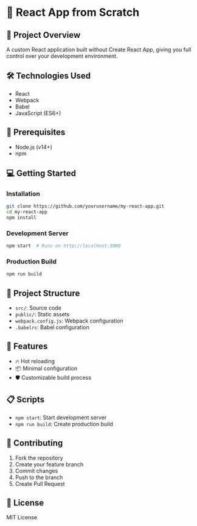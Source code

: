 # 🚀 React App from Scratch

## 📝 Project Overview
A custom React application built without Create React App, giving you full control over your development environment.

## 🛠️ Technologies Used
- React
- Webpack
- Babel
- JavaScript (ES6+)

## 🔧 Prerequisites
- Node.js (v14+)
- npm

## 💻 Getting Started

### Installation
```bash
git clone https://github.com/yourusername/my-react-app.git
cd my-react-app
npm install
```

### Development Server
```bash
npm start  # Runs on http://localhost:3000
```

### Production Build
```bash
npm run build
```

## 📂 Project Structure
- `src/`: Source code
- `public/`: Static assets
- `webpack.config.js`: Webpack configuration
- `.babelrc`: Babel configuration

## 🚀 Features
- 🔥 Hot reloading
- 📦 Minimal configuration
- 🛡️ Customizable build process

## 📋 Scripts
- `npm start`: Start development server
- `npm run build`: Create production build

## 🤝 Contributing
1. Fork the repository
2. Create your feature branch
3. Commit changes
4. Push to the branch
5. Create Pull Request

## 📄 License
MIT License
